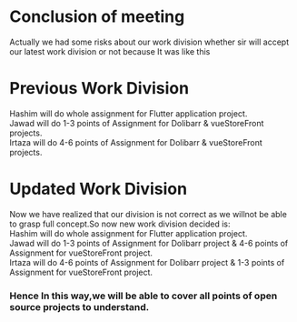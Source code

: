 # Conclusion of meeting  
Actually we had some risks about our work division whether sir will accept our latest work division or not because It was like this
# Previous Work Division  
Hashim will do whole assignment for Flutter application project.  
Jawad will do 1-3 points of Assignment for Dolibarr & vueStoreFront projects.  
Irtaza will do 4-6 points of Assignment for Dolibarr & vueStoreFront projects.  

# Updated Work Division  
Now we have realized that our division is not correct as we willnot be able to grasp full concept.So now new work division decided is:  
Hashim will do whole assignment for Flutter application project.  
Jawad will do 1-3 points of Assignment for Dolibarr project & 4-6 points of Assignment for vueStoreFront project.  
Irtaza  will do 4-6 points of Assignment for Dolibarr project & 1-3 points of Assignment for vueStoreFront project.  

### Hence In this way,we will be able to cover all points of open source projects to understand. 
